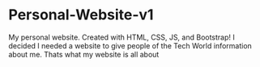 # Personal-Website-v1
My personal website. Created with HTML, CSS, JS, and Bootstrap!
I decided I needed a website to give people of the Tech World information about me. Thats what my website is all about
